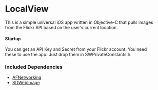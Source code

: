 # LocalView #

This is a simple universal iOS app written in Objective-C that pulls images from the Flickr API based on the user's current location.

#### Startup
You can get an API Key and Secret from your Flickr account. You need these to use the app. Just drop them in SWPrivateConstants.h.

### Included Dependencies ###
* [AFNetworking](https://github.com/AFNetworking/AFNetworking)
* [SDWebImage](https://github.com/rs/SDWebImage)
